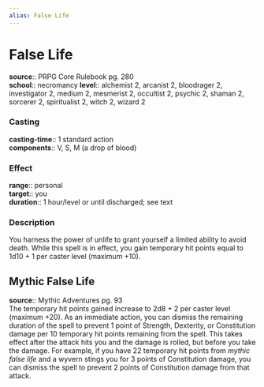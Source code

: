 ```yaml
---
alias: False Life
---
```


# False Life 

**source**:: PRPG Core Rulebook pg. 280  
**school**:: necromancy
**level**:: alchemist 2, arcanist 2, bloodrager 2, investigator 2, medium 2, mesmerist 2, occultist 2, psychic 2, shaman 2, sorcerer 2, spiritualist 2, witch 2, wizard 2

### Casting 

**casting-time**:: 1 standard action  
**components**:: V, S, M (a drop of blood)

### Effect 

**range**:: personal  
**target**:: you  
**duration**:: 1 hour/level or until discharged; see text

### Description 

You harness the power of unlife to grant yourself a limited ability to avoid death. While this spell is in effect, you gain temporary hit points equal to 1d10 + 1 per caster level (maximum +10).

## Mythic False Life 

**source**:: Mythic Adventures pg. 93  
The temporary hit points gained increase to 2d8 + 2 per caster level (maximum +20). As an immediate action, you can dismiss the remaining duration of the spell to prevent 1 point of Strength, Dexterity, or Constitution damage per 10 temporary hit points remaining from the spell. This takes effect after the attack hits you and the damage is rolled, but before you take the damage. For example, if you have 22 temporary hit points from *mythic false life* and a wyvern stings you for 3 points of Constitution damage, you can dismiss the spell to prevent 2 points of Constitution damage from that attack.

